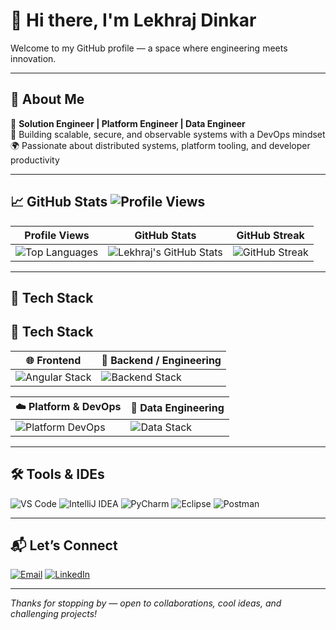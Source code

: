 # 👋 Hi there, I'm Lekhraj Dinkar

Welcome to my GitHub profile — a space where engineering meets innovation.

---

## 🚀 About Me

🎯 **Solution Engineer | Platform Engineer | Data Engineer**  
🔧 Building scalable, secure, and observable systems with a DevOps mindset  
🌍 Passionate about distributed systems, platform tooling, and developer productivity

---

## 📈 GitHub Stats ![Profile Views](https://komarev.com/ghpvc/?username=lekhrajdinkar&style=flat-square)

| Profile Views | GitHub Stats | GitHub Streak |
|---------------|--------------|----------------|
| ![Top Languages](https://github-readme-stats.vercel.app/api/top-langs/?username=lekhrajdinkar&layout=compact&hide=Jupyter%20Notebook,HTML)| ![Lekhraj's GitHub Stats](https://github-readme-stats.vercel.app/api?username=lekhrajdinkar&show_icons=true&theme=default) | ![GitHub Streak](https://streak-stats.demolab.com/?user=lekhrajdinkar&theme=default) |

---

## 💼 Tech Stack

## 💼 Tech Stack

| 🌐 Frontend | 🧠 Backend / Engineering |
|------------|--------------------------|
| ![Angular Stack](https://skillicons.dev/icons?i=angular,ts,html,css,js,redux,rxjs) | ![Backend Stack](https://skillicons.dev/icons?i=java,spring,hibernate,python,django,nodejs,postgres,kafka,rabbitmq,maven) |

| ☁️ Platform & DevOps | 🧩 Data Engineering |
|----------------------|--------------------|
| ![Platform DevOps](https://skillicons.dev/icons?i=aws,terraform,kubernetes,docker,linux,github,git,bash) | ![Data Stack](https://skillicons.dev/icons?i=spark,python,sql,flink,redshift,databricks) |


---

## 🛠️ Tools & IDEs

![VS Code](https://skillicons.dev/icons?i=vscode)
![IntelliJ IDEA](https://skillicons.dev/icons?i=idea)
![PyCharm](https://skillicons.dev/icons?i=pycharm)
![Eclipse](https://skillicons.dev/icons?i=eclipse)
![Postman](https://skillicons.dev/icons?i=postman)

---

## 📬 Let’s Connect

[![Email](https://img.shields.io/badge/Email-D14836?style=for-the-badge&logo=gmail&logoColor=white)](mailto:lekhrajdinkarus@gmail.com)
[![LinkedIn](https://img.shields.io/badge/LinkedIn-0A66C2?style=for-the-badge&logo=linkedin&logoColor=white)](https://www.linkedin.com/in/lekhraj-dinkar-25872140/)

---

_Thanks for stopping by — open to collaborations, cool ideas, and challenging projects!_

